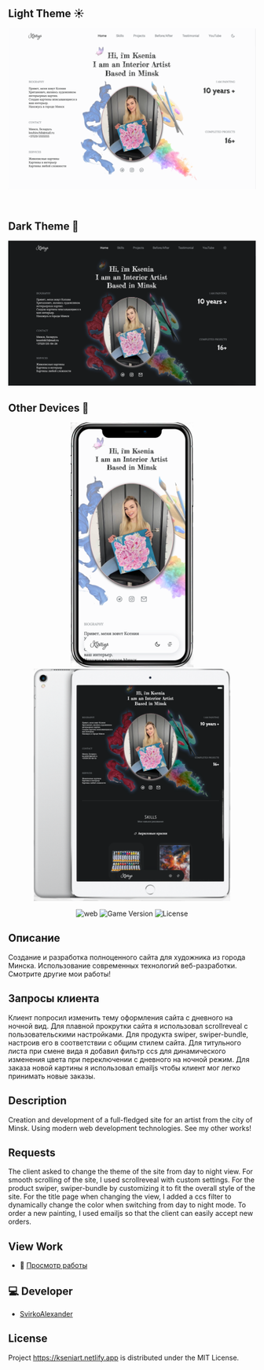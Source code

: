 
## Light Theme ☀️
<p align="center">
      <img src="fon.png" width="726">
</p>
<br>
 
## Dark Theme 🌚

      
<p align="center">
      <img src="fontwo.png" width="726">
</p>

## Other Devices 📱
<p align="center">
      <img src="ipone width.png" width="250">
      <img src="ipad width.png" width="400">
</p>





<p align="center">
   <img src="https://img.shields.io/badge/version-chrome-green" alt="web">
   <img src="https://img.shields.io/badge/-HTML%20%2F%20CSS-purple" alt="Game Version">
   <img src="https://img.shields.io/badge/-JS%20%2F%20Swiper%20%2F%20Scroll%20js-yellow" alt="License">
</p>

## Описание

Создание и разработка полноценного сайта для художника из города Минска. Использование современных технологий веб-разработки. Смотрите другие мои работы!

## Запросы клиента

Клиент попросил изменить тему оформления сайта с дневного на ночной вид. Для плавной прокрутки сайта я использовал scrollreveal с пользовательскими настройками. Для продукта swiper, swiper-bundle, настроив его в соответствии с общим стилем сайта.
Для титульного листа при смене вида я добавил фильтр ccs для динамического изменения цвета при переключении с дневного на ночной режим. Для заказа новой картины я использовал emailjs чтобы клиент мог легко принимать новые заказы.

## Description

Creation and development of a full-fledged site for an artist from the city of Minsk. Using modern web development technologies. See my other works!

## Requests

The client asked to change the theme of the site from day to night view. For smooth scrolling of the site, I used scrollreveal with custom settings. For the product swiper, swiper-bundle by customizing it to fit the overall style of the site.
For the title page when changing the view, I added a ccs filter to dynamically change the color when switching from day to night mode. To order a new painting, I used emailjs so that the client can easily accept new orders.

## View Work

- 👀 [
Просмотр работы](https://kseniart.netlify.app/)


## 💻 Developer

- [SvirkoAlexander](https://github.com/SvirkoAlexander)

## License 

Project https://kseniart.netlify.app is distributed under the MIT License.
